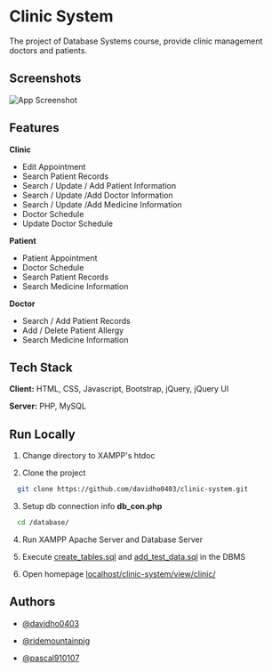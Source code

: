 
# Clinic System

The project of Database Systems course, provide clinic management doctors and patients.


## Screenshots

![App Screenshot](https://raw.githubusercontent.com/davidho0403/clinic-system/main/view/src/image/screenshot.png)


## Features

**Clinic**

- Edit Appointment
- Search Patient Records
- Search / Update / Add Patient Information
- Search / Update /Add Doctor Information
- Search / Update /Add Medicine Information
- Doctor Schedule
- Update Doctor Schedule

**Patient**

- Patient Appointment
- Doctor Schedule
- Search Patient Records
- Search Medicine Information

**Doctor**

- Search / Add Patient Records
- Add / Delete Patient Allergy
- Search Medicine Information
## Tech Stack

**Client:** HTML, CSS, Javascript, Bootstrap, jQuery, jQuery UI

**Server:** PHP, MySQL
## Run Locally

1. Change directory to XAMPP's htdoc

2. Clone the project

```bash
  git clone https://github.com/davidho0403/clinic-system.git
```

3. Setup db connection info **db_con.php**

```bash
  cd /database/
```

4. Run XAMPP Apache Server and Database Server

5. Execute [create_tables.sql](https://github.com/davidho0403/clinic-system/blob/main/database/create_tables.sql) and [add_test_data.sql](https://github.com/davidho0403/clinic-system/blob/main/database/add_test_data.sql) in the DBMS

6. Open homepage [localhost/clinic-system/view/clinic/](http://localhost/clinic-system/view/clinic/)

## Authors

- [@davidho0403](https://github.com/davidho0403)

- [@ridemountainpig](https://www.github.com/ridemountainpig)

- [@pascal910107](https://www.github.com/pascal910107)